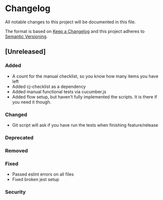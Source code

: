 # Changelog
All notable changes to this project will be documented in this file.

The format is based on [Keep a Changelog](http://keepachangelog.com/en/1.0.0/)
and this project adheres to [Semantic Versioning](http://semver.org/spec/v2.0.0.html).

## [Unreleased]
### Added
- A count for the manual checklist, so you know how many items you have left
- Added cj-checklist as a dependency
- Added manual functional tests via cucumber.js
- Added flow setup, but haven't fully implemented the scripts. It is there if you need it though.

### Changed
- Git script will ask if you have run the tests when finishing feature/release

### Deprecated
### Removed
### Fixed
- Passed eslint errors on all files
- Fixed broken jest setup

### Security
